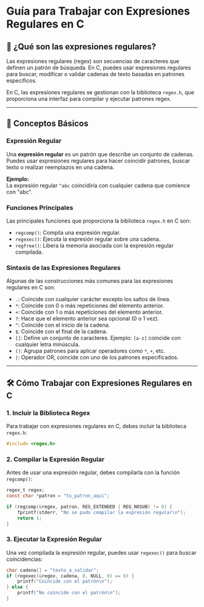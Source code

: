 # Guía para Trabajar con Expresiones Regulares en C

## 📘 ¿Qué son las expresiones regulares?

Las expresiones regulares (regex) son secuencias de caracteres que definen un patrón de búsqueda. En C, puedes usar expresiones regulares para buscar, modificar o validar cadenas de texto basadas en patrones específicos.

En C, las expresiones regulares se gestionan con la biblioteca `regex.h`, que proporciona una interfaz para compilar y ejecutar patrones regex.

---

## 🧠 Conceptos Básicos

### Expresión Regular

Una **expresión regular** es un patrón que describe un conjunto de cadenas. Puedes usar expresiones regulares para hacer coincidir patrones, buscar texto o realizar reemplazos en una cadena.

**Ejemplo:**  
La expresión regular `^abc` coincidiría con cualquier cadena que comience con "abc".

### Funciones Principales

Las principales funciones que proporciona la biblioteca `regex.h` en C son:

- `regcomp()`: Compila una expresión regular.
- `regexec()`: Ejecuta la expresión regular sobre una cadena.
- `regfree()`: Libera la memoria asociada con la expresión regular compilada.

### Sintaxis de las Expresiones Regulares

Algunas de las construcciones más comunes para las expresiones regulares en C son:

- `.`: Coincide con cualquier carácter excepto los saltos de línea.
- `*`: Coincide con 0 o más repeticiones del elemento anterior.
- `+`: Coincide con 1 o más repeticiones del elemento anterior.
- `?`: Hace que el elemento anterior sea opcional (0 o 1 vez).
- `^`: Coincide con el inicio de la cadena.
- `$`: Coincide con el final de la cadena.
- `[]`: Define un conjunto de caracteres. Ejemplo: `[a-z]` coincide con cualquier letra minúscula.
- `()`: Agrupa patrones para aplicar operadores como `*`, `+`, etc.
- `|`: Operador OR, coincide con uno de los patrones especificados.

---

## 🛠️ Cómo Trabajar con Expresiones Regulares en C

### 1. **Incluir la Biblioteca Regex**

Para trabajar con expresiones regulares en C, debes incluir la biblioteca `regex.h`:

```c
#include <regex.h>
```

### 2. **Compilar la Expresión Regular**

Antes de usar una expresión regular, debes compilarla con la función `regcomp()`:

```c
regex_t regex;
const char *patron = "tu_patron_aqui";

if (regcomp(&regex, patron, REG_EXTENDED | REG_NOSUB) != 0) {
    fprintf(stderr, "No se pudo compilar la expresión regular\n");
    return 1;
}
```

### 3. Ejecutar la Expresión Regular

Una vez compilada la expresión regular, puedes usar `regexec()` para buscar coincidencias:

```c
char cadena[] = "texto_a_validar";
if (regexec(&regex, cadena, 0, NULL, 0) == 0) {
    printf("Coincide con el patrón\n");
} else {
    printf("No coincide con el patrón\n");
}
```
